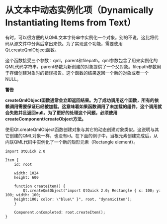 # 从文本中动态实例化项（Dynamically Instantiating Items from Text）

有时，可以很方便的从QML文本字符串中实例化一个对象。别的不说，这比将代码从源文件中分离后拿出来快。为了实现这个功能，需要使用Qt.createQmlObject函数。

这个函数接受三个参数：qml，parent和filepath。qml参数包含了用来实例化的QML代码字符串。parent参数为新创建的对象提供了一个父对象。filepath参数用于存储创建对象时的错误报告。这个函数的结果返回一个新的对象或者一个NULL。

**警告**

**createQmlObject函数通常会立即返回结果。为了成功调用这个函数，所有的依赖调用需要保证已经被加载。这意味着如果函数调用了未加载的组件，这个调用就会失败并且返回null。为了更好的处理这个问题，必须使用createComponent/createObject方法。**

使用Qt.createQmlObject函数创建对象与其它的动态创建对象类似。这说明与其它创建的QML对象一样，也没有id。在下面的例子中，当根元素创建完成后，从内联QML代码中实例化了一个新的矩形元素（Rectangle element）。

```
import QtQuick 2.0

Item {
    id: root

    width: 1024
    height: 600

    function createItem() {
        Qt.createQmlObject("import QtQuick 2.0; Rectangle { x: 100; y: 100; width: 100;
    height:100; color: \"blue\" }", root, "dynamicItem");
    }

    Component.onCompleted: root.createItem();
}
```



